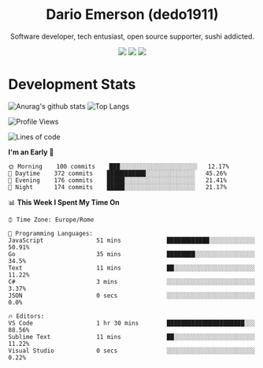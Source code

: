 <div align="center">
  
# Dario Emerson (dedo1911)
Software developer, tech entusiast, open source supporter, sushi addicted.

[![](https://img.shields.io/badge/-Linkedin-informational?style=for-the-badge&logo=linkedin&logoColor=white&color=2867B2)](http://linkedin.com/in/dedo1911)
[![](https://img.shields.io/badge/-Telegram-informational?style=for-the-badge&logo=telegram&logoColor=white&color=0088cc)](https://t.me/dedo1911)
[![](https://img.shields.io/badge/-Facebook-informational?style=for-the-badge&logo=facebook&logoColor=white&color=3b5998)](https://fb.com/dedo1911)

</div>

# Development Stats

![Anurag's github stats](https://github-readme-stats.vercel.app/api?username=dedo1911&count_private=true&show_icons=true&theme=chartreuse-dark)
![Top Langs](https://github-readme-stats.vercel.app/api/top-langs/?username=dedo1911&theme=chartreuse-dark&layout=compact)

<!--START_SECTION:waka-->
![Profile Views](http://img.shields.io/badge/Profile%20Views-0-blue)

![Lines of code](https://img.shields.io/badge/From%20Hello%20World%20I%27ve%20Written-62690%20lines%20of%20code-blue)

**I'm an Early 🐤** 

```text
🌞 Morning    100 commits    ███░░░░░░░░░░░░░░░░░░░░░░   12.17% 
🌆 Daytime    372 commits    ███████████░░░░░░░░░░░░░░   45.26% 
🌃 Evening    176 commits    █████░░░░░░░░░░░░░░░░░░░░   21.41% 
🌙 Night      174 commits    █████░░░░░░░░░░░░░░░░░░░░   21.17%

```


📊 **This Week I Spent My Time On** 

```text
⌚︎ Time Zone: Europe/Rome

💬 Programming Languages: 
JavaScript               51 mins             ████████████░░░░░░░░░░░░░   50.91% 
Go                       35 mins             ████████░░░░░░░░░░░░░░░░░   34.5% 
Text                     11 mins             ██░░░░░░░░░░░░░░░░░░░░░░░   11.22% 
C#                       3 mins              ░░░░░░░░░░░░░░░░░░░░░░░░░   3.37% 
JSON                     0 secs              ░░░░░░░░░░░░░░░░░░░░░░░░░   0.0%

🔥 Editors: 
VS Code                  1 hr 30 mins        ██████████████████████░░░   88.56% 
Sublime Text             11 mins             ██░░░░░░░░░░░░░░░░░░░░░░░   11.22% 
Visual Studio            0 secs              ░░░░░░░░░░░░░░░░░░░░░░░░░   0.22%

```


<!--END_SECTION:waka-->

<!--
**dedo1911/dedo1911** is a ✨ _special_ ✨ repository because its `README.md` (this file) appears on your GitHub profile.

Here are some ideas to get you started:

- 🔭 I’m currently working on ...
- 🌱 I’m currently learning ...
- 👯 I’m looking to collaborate on ...
- 🤔 I’m looking for help with ...
- 💬 Ask me about ...
- 📫 How to reach me: ...
- 😄 Pronouns: ...
- ⚡ Fun fact: ...
-->
